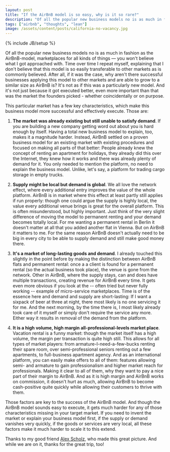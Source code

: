 ```yaml
---
layout: post
title: "If the AirBnB model is so easy, why is it so rare?"
description: "Of all the popular new business models no is as much in fashion as the AirBnB-model, marketplaces for all kinds of things — you won't believe what I got approached with. Time over time I repeat myself, explaining that I don't believe that this model is so easily transferable to other markets as is commonly believed. After all, if it was the case, why aren't there successful businesses applying this model to other markets and are able to grow to a similar size as AirBnB is? It's not as if this was a particularly new model. And it's not just because it got executed better, even more important than that was the market the founders picked - whether coincidentally or on purpose."
tags: ["airbnb", "thoughts", "lean"]
image: /assets/content/posts/california-no-vacancy.jpg
---
```

{% include JB/setup %}

Of all the popular new business models no is as much in fashion as the AirBnB-model, marketplaces for all kinds of things — you won't believe what I got approached with. Time over time I repeat myself, explaining that I don't believe that this model is so easily transferable to other markets as is commonly believed. After all, if it was the case, why aren't there successful businesses applying this model to other markets and are able to grow to a similar size as AirBnB is? It's not as if this was a particularly new model. And it's not just because it got executed better, even more important than that was the market the founders picked - whether coincidentally or on purpose.

This particular market has a few key characteristics, which make this business model more successful and effectively execute. Those are:

1. **The market was already existing but still unable to satisfy demand**. If you are building a new company getting word out about you is hard enough by itself. Having a total new business model to explain, too, makes it a magnitude harder. Instead, AirBnB settled on a proven business model for an existing market with existing procedures and focused on making all parts of that better: People already knew the concept of renting an apartment for holidays, they already did this over the Internet, they knew how it works and there was already plenty of demand for it. You only needed to mention the platform, no need to explain the business model. Unlike, let's say, a platform for trading cargo storage in empty trucks.

2. **Supply might be local but demand is global**. We all love the network effect, where every additional entry improves the value of the whole platform. AirBnB is in market where this effect at least partly still applies if run properly: though one could argue the supply is highly local, the value every additional venue brings is great for the overall platform. This is often misunderstood, but highly important. Just think of the very slight difference of moving the model to permanent renting and your demand becomes totally local. For me wanting a permanent rental in Berlin it doesn't matter at all that you added another flat in Vienna. But on AirBnB it matters to me. For the same reason AirBnB doesn't actually need to be big in every city to be able to supply demand and still make good money there.

3. **It's a market of long-lasting goods and demand**. I already touched this slightly in the point before by making the distinction between AirBnB flats and permanent rental: once a a client is found for a permanent rental (so the actual business took place), the venue is gone from the network. Other in AirBnB, where the supply stays, can and does have multiple transactions, creating revenue for AirBnB every time. It gets even more obvious if you look at the -- often tried but never fully working -- example of micro-service marketplaces. Time is of the essence here and demand and supply are short-lasting: If I want a sixpack of beer at three at night, there most likely is no one servicing it for me. And the next morning, by the time there is, I most likely already took care of it myself or simply don't require the service any more. Either way it results in removal of the demand from the platform.

4. **It is a high volume, high margin all-professional-levels market place**. Vacation rental is a funny market: though the market itself has a high volume, the margin per transaction is quite high still. This allows for all types of market players: from armature-I-need-a-few-bucks renting their spare room, over semi-professional seniors renting out a few apartments, to full-business apartment agency. And as an international platform, you can easily make offers to all of them: features allowing semi- and armature to gain professionalism and higher market reach for professionals. Making it clear to all of them, why they want to pay a nice part of their margin to AirBnB. And as it is high margin and AirBnB works on commission, it doesn't hurt as much, allowing AirBnB to become cash-positive quite quickly while allowing their customers to thrive with them.

Those factors are key to the success of the AirBnB model. And though the AirBnB model sounds easy to execute, it gets much harder for any of those characteristics missing in your target market. If you need to invent the market or explain your business model first, if the supply or demand vanishes very quickly, if the goods or services are very local, all these factors make it much harder to scale it to this extend.


Thanks to my good friend [Alex Scholz](http://de.linkedin.com/pub/alexander-scholz/66/b18/8b4), who made this great picture. And while we are on it, thanks for the great trip, too!

